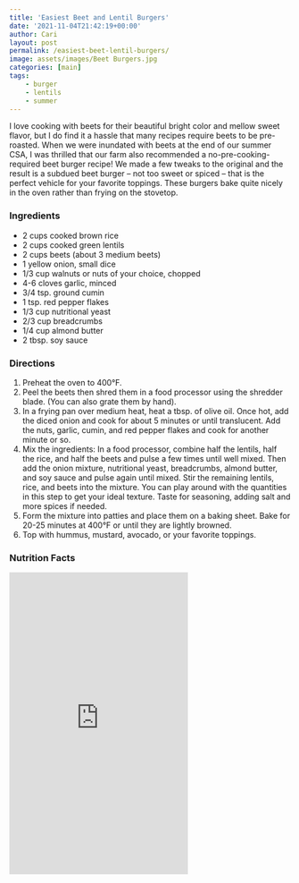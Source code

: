 ```yaml
---
title: 'Easiest Beet and Lentil Burgers'
date: '2021-11-04T21:42:19+00:00'
author: Cari
layout: post
permalink: /easiest-beet-lentil-burgers/
image: assets/images/Beet Burgers.jpg
categories: [main]
tags:
    - burger
    - lentils
    - summer
---
```


I love cooking with beets for their beautiful bright color and mellow sweet flavor, but I do find it a hassle that many recipes require beets to be pre-roasted. When we were inundated with beets at the end of our summer CSA, I was thrilled that our farm also recommended a no-pre-cooking-required beet burger recipe! We made a few tweaks to the original and the result is a subdued beet burger – not too sweet or spiced – that is the perfect vehicle for your favorite toppings. These burgers bake quite nicely in the oven rather than frying on the stovetop.

<h3> Ingredients </h3>

- 2 cups cooked brown rice
- 2 cups cooked green lentils
- 2 cups beets (about 3 medium beets)
- 1 yellow onion, small dice
- 1/3 cup walnuts or nuts of your choice, chopped
- 4-6 cloves garlic, minced
- 3/4 tsp. ground cumin
- 1 tsp. red pepper flakes
- 1/3 cup nutritional yeast
- 2/3 cup breadcrumbs
- 1/4 cup almond butter
- 2 tbsp. soy sauce

<h3> Directions </h3>

1. Preheat the oven to 400°F.
2. Peel the beets then shred them in a food processor using the shredder blade. (You can also grate them by hand).
3. In a frying pan over medium heat, heat a tbsp. of olive oil. Once hot, add the diced onion and cook for about 5 minutes or until translucent. Add the nuts, garlic, cumin, and red pepper flakes and cook for another minute or so.
4. Mix the ingredients: In a food processor, combine half the lentils, half the rice, and half the beets and pulse a few times until well mixed. Then add the onion mixture, nutritional yeast, breadcrumbs, almond butter, and soy sauce and pulse again until mixed. Stir the remaining lentils, rice, and beets into the mixture. You can play around with the quantities in this step to get your ideal texture. Taste for seasoning, adding salt and more spices if needed.
5. Form the mixture into patties and place them on a baking sheet. Bake for 20-25 minutes at 400°F or until they are lightly browned.
6. Top with hummus, mustard, avocado, or your favorite toppings.

<h3> Nutrition Facts </h3>

<iframe title="CRONOMETER.com" width="320" height="540" src="https://cronometer.com/facts.html?food=31175176&measure=86111052&labelType=AMERICAN_2016" frameborder="0"></iframe>
